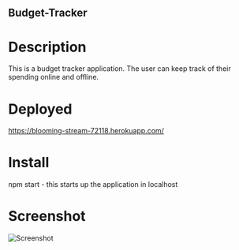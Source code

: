 ## Budget-Tracker

# Description
This is a budget tracker application. The user can keep track of their spending online and offline.

# Deployed 
https://blooming-stream-72118.herokuapp.com/

# Install
npm start - this starts up the application in localhost

# Screenshot

![Screenshot](https://user-images.githubusercontent.com/65379991/103469915-24c07780-4d39-11eb-8819-6727dd1490cc.png "Screenshot")
